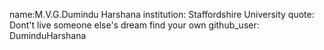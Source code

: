 name:M.V.G.Dumindu Harshana
institution: Staffordshire University
quote: Dont't live someone else's dream find your own
github_user: DuminduHarshana

